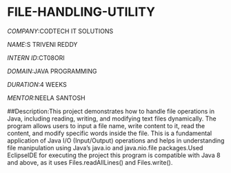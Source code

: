 # FILE-HANDLING-UTILITY
*COMPANY*:CODTECH IT SOLUTIONS

*NAME*:S TRIVENI REDDY

*INTERN ID*:CT08ORI

*DOMAIN*:JAVA PROGRAMMING

*DURATION*:4 WEEKS

*MENTOR*:NEELA SANTOSH

##Description:This project demonstrates how to handle file operations in Java, including reading, writing, and modifying text files dynamically. The program allows users to input a file name, write content to it, read the content, and modify specific words inside the file. This is a fundamental application of Java I/O (Input/Output) operations and helps in understanding file manipulation using Java’s java.io and java.nio.file packages.Used EclipseIDE for executing the project this program is compatible with Java 8 and above, as it uses Files.readAllLines() and Files.write().
